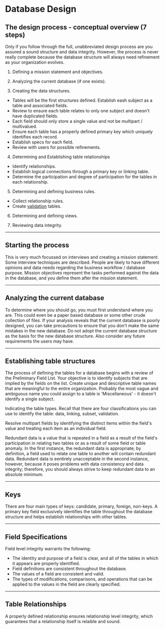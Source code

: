 # Database Design

## The design process - conceptual overview (7 steps)
Only if you follow through the full, unabbreviated design process are you assured a sound structure and data integrity.
However, the process is never really complete because the database structure will always need refinement as your organization evolves. 
1. Defining a mission statement and objectives.
2. Analyzing the current database (if one exists).

3. Creating the data structures.
  * Tables will be the first structures defined. Establish eash subject as a table and associated fields.
  * Review to ensure each table relates to only one subject and doesn't have duplicated fields.
  * Each field should only store a single value and not be multipart / multivalued.
  * Ensure each table has a properly defined primary key which uniquely identifies each record.
  * Establish specs for each field.
  * Review with users for possible refinements.
  
4. Determining and Establishing table relationships
  * Identify relationships.
  * Establish logical connections through a primary key or linking table.
  * Determine the participation and degree of participation for the tables in each relationship.

5. Determining and defining business rules.
  * Collect relationship rules.
  * Create [validation](https://www.databasejournal.com/features/mssql/article.php/3811831/Using-Check-Constraints-to-Validate-Data-in-SQL-Server.htm) tables.
  
6. Determining and defining views.

7. Reviewing data integrity.

---

## Starting the process
This is very much focussed on interviews and creating a mission statement.
Some interview techniques are described.
People are likely to have different opinions and data needs regarding the business workflow / database purpose.
Mission objectives represent the tasks performed against the data in the database, and you define them after the mission statement.

---

## Analyzing the current database
To determine where you should go, you must first understand where you are.
This could even be a paper based database or some other crude collection of files.
If your analysis reveals that the current database is poorly designed, you can take precautions to ensure that you don't make the same mistakes in the new database. Do not adopt the current database structure as the basis for the new database structure.
Also consider any future requirements the users may have.

---

## Establishing table structures
The process of defining the tables for a database begins with a review of the Preliminary Field List. Your objective is to identify subjects that are implied by the fields on the list.
Create unique and descriptive table names that are meaningful to the entire organization. Probably the most vague and ambiguous name you could assign to a table is 'Miscellaneous' - it doesn't identify a single subject.

Indicating the table types. Recall that there are four classifications you can use to identify the table: data, linking, subset, validation.

Resolve multipart fields by identifying the distinct items within the field's value and treating each item as an individual field.

Redundant data is a value that is repeated in a field as a result of the field's participation in relating two tables or as a result of some field or table anomaly.  In the first instance, the redundant data is appropriate; by definition, a field used to relate one table to another will contain redundant data. Redundant data is eentirely unacceptable in the second instance, however, because it poses problems with data consistency and data integrity; therefore, you should always strive to keep redundant data to an absolute minimum. 

---

## Keys
There are four main types of keys: candidate, primary, foreign, non-keys. A primary key field exclusively identifies the table throughout the database structure and helps establish relationships with other tables.

---
## Field Specifications
Field level integrity warrants the following:
* The identity and purpose of a field is clear, and all of the tables in which it appears are properly identified.
* Field definitions are consistent throughout the database.
* The values of a field are consistent and valid.
* The types of modifications, comparisons, and operations that can be applied to the values in the field are clearly specified.

---
## Table Relationships
A properly defined relationship ensures relationship level integrity, which guarantees that a relationship itself is relaible and sound.


